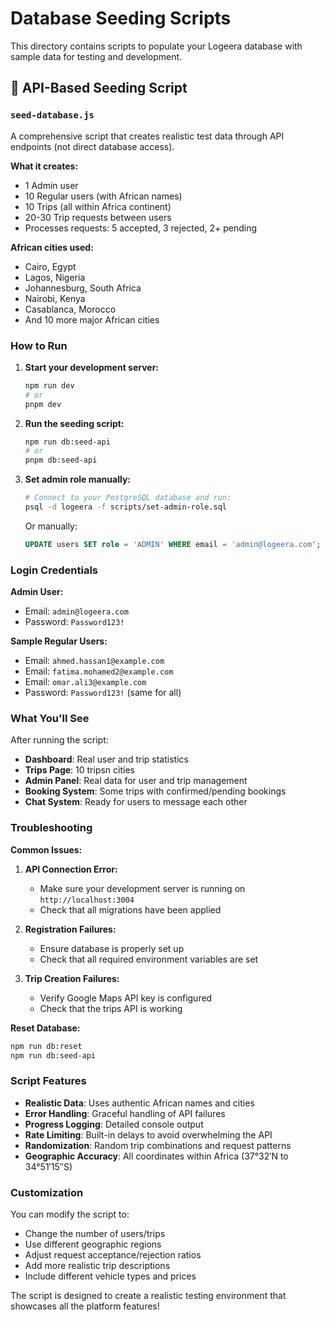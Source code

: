 # Database Seeding Scripts

This directory contains scripts to populate your Logeera database with sample data for testing and development.

## 🌱 API-Based Seeding Script

### `seed-database.js`

A comprehensive script that creates realistic test data through API endpoints (not direct database access).

**What it creates:**

- 1 Admin user
- 10 Regular users (with African names)
- 10 Trips (all within Africa continent)
- 20-30 Trip requests between users
- Processes requests: 5 accepted, 3 rejected, 2+ pending

**African cities used:**

- Cairo, Egypt
- Lagos, Nigeria
- Johannesburg, South Africa
- Nairobi, Kenya
- Casablanca, Morocco
- And 10 more major African cities

### How to Run

1. **Start your development server:**

   ```bash
   npm run dev
   # or
   pnpm dev
   ```

2. **Run the seeding script:**

   ```bash
   npm run db:seed-api
   # or
   pnpm db:seed-api
   ```

3. **Set admin role manually:**

   ```bash
   # Connect to your PostgreSQL database and run:
   psql -d logeera -f scripts/set-admin-role.sql
   ```

   Or manually:

   ```sql
   UPDATE users SET role = 'ADMIN' WHERE email = 'admin@logeera.com';
   ```

### Login Credentials

**Admin User:**

- Email: `admin@logeera.com`
- Password: `Password123!`

**Sample Regular Users:**

- Email: `ahmed.hassan1@example.com`
- Email: `fatima.mohamed2@example.com`
- Email: `omar.ali3@example.com`
- Password: `Password123!` (same for all)

### What You'll See

After running the script:

- **Dashboard**: Real user and trip statistics
- **Trips Page**: 10 tripsn cities
- **Admin Panel**: Real data for user and trip management
- **Booking System**: Some trips with confirmed/pending bookings
- **Chat System**: Ready for users to message each other

### Troubleshooting

**Common Issues:**

1. **API Connection Error:**
   - Make sure your development server is running on `http://localhost:3004`
   - Check that all migrations have been applied

2. **Registration Failures:**
   - Ensure database is properly set up
   - Check that all required environment variables are set

3. **Trip Creation Failures:**
   - Verify Google Maps API key is configured
   - Check that the trips API is working

**Reset Database:**

```bash
npm run db:reset
npm run db:seed-api
```

### Script Features

- **Realistic Data**: Uses authentic African names and cities
- **Error Handling**: Graceful handling of API failures
- **Progress Logging**: Detailed console output
- **Rate Limiting**: Built-in delays to avoid overwhelming the API
- **Randomization**: Random trip combinations and request patterns
- **Geographic Accuracy**: All coordinates within Africa (37°32′N to 34°51′15″S)

### Customization

You can modify the script to:

- Change the number of users/trips
- Use different geographic regions
- Adjust request acceptance/rejection ratios
- Add more realistic trip descriptions
- Include different vehicle types and prices

The script is designed to create a realistic testing environment that showcases all the platform features!
